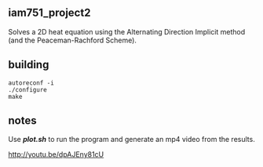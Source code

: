 iam751_project2
---------------
Solves a 2D heat equation using the Alternating Direction Implicit method (and the Peaceman-Rachford Scheme).

building
--------
```
autoreconf -i
./configure
make 
```

notes
-----
Use ***plot.sh*** to run the program and generate an mp4 video from the results.

http://youtu.be/dpAJEny81cU